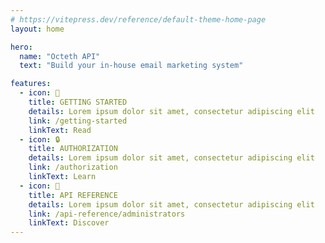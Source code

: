 ```yaml
---
# https://vitepress.dev/reference/default-theme-home-page
layout: home

hero:
  name: "Octeth API"
  text: "Build your in-house email marketing system"

features:
  - icon: 📍
    title: GETTING STARTED
    details: Lorem ipsum dolor sit amet, consectetur adipiscing elit
    link: /getting-started
    linkText: Read
  - icon: 🔒
    title: AUTHORIZATION
    details: Lorem ipsum dolor sit amet, consectetur adipiscing elit
    link: /authorization
    linkText: Learn
  - icon: 🤖
    title: API REFERENCE
    details: Lorem ipsum dolor sit amet, consectetur adipiscing elit
    link: /api-reference/administrators
    linkText: Discover
---
```


